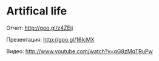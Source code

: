 Artifical life
==============
Отчет: http://goo.gl/z4ZEjj

Презентация: http://goo.gl/16IcMX

Видео: http://www.youtube.com/watch?v=qG8zMqTRuPw
